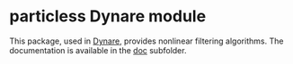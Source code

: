 # particless Dynare module

This package, used in [Dynare](http://www.dynare.org), provides
nonlinear filtering algorithms. The documentation is available in the
[doc](https://git.dynare.org/Dynare/particles/tree/master/doc)
subfolder.
